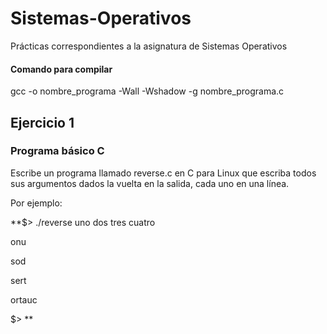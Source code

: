 # Sistemas-Operativos

Prácticas correspondientes a la asignatura de Sistemas Operativos

#### Comando para compilar
gcc -o nombre_programa -Wall -Wshadow -g nombre_programa.c

## Ejercicio 1
### Programa básico C

Escribe un programa llamado reverse.c en C para Linux que escriba todos sus argumentos dados la vuelta en la salida, cada uno en una línea.

Por ejemplo:

**$> ./reverse uno dos tres cuatro

onu

sod

sert

ortauc

$> **

